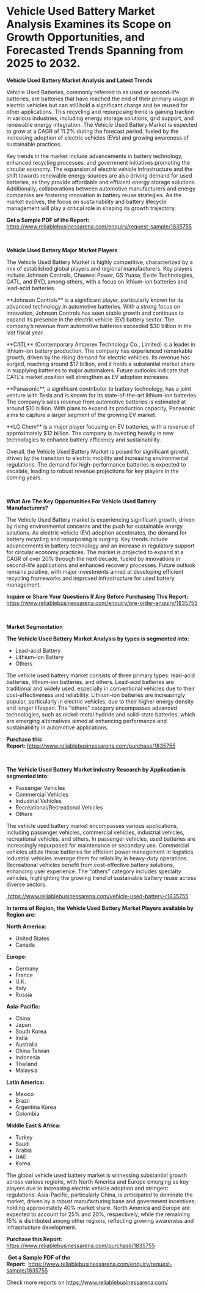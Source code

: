 <p><h1>Vehicle Used Battery Market Analysis Examines its Scope on Growth Opportunities, and Forecasted Trends Spanning from 2025 to 2032.</h1></p><p><strong>Vehicle Used Battery Market Analysis and Latest Trends</strong></p>
<p><p>Vehicle Used Batteries, commonly referred to as used or second-life batteries, are batteries that have reached the end of their primary usage in electric vehicles but can still hold a significant charge and be reused for other applications. This recycling and repurposing trend is gaining traction in various industries, including energy storage solutions, grid support, and renewable energy integration. The Vehicle Used Battery Market is expected to grow at a CAGR of 11.2% during the forecast period, fueled by the increasing adoption of electric vehicles (EVs) and growing awareness of sustainable practices.</p><p>Key trends in the market include advancements in battery technology, enhanced recycling processes, and government initiatives promoting the circular economy. The expansion of electric vehicle infrastructure and the shift towards renewable energy sources are also driving demand for used batteries, as they provide affordable and efficient energy storage solutions. Additionally, collaborations between automotive manufacturers and energy companies are fostering innovation in battery reuse strategies. As the market evolves, the focus on sustainability and battery lifecycle management will play a critical role in shaping its growth trajectory.</p></p>
<p><strong>Get a Sample PDF of the Report:&nbsp;</strong> <a href="https://www.reliablebusinessarena.com/enquiry/request-sample/1835755?utm_campaign=3118&utm_medium=2&utm_source=Github&utm_content=ia&utm_term=26032025&utm_id=vehicle-used-battery">https://www.reliablebusinessarena.com/enquiry/request-sample/1835755</a></p>
<p>&nbsp;</p>
<p><strong>Vehicle Used Battery Major Market Players</strong></p>
<p><p>The Vehicle Used Battery Market is highly competitive, characterized by a mix of established global players and regional manufacturers. Key players include Johnson Controls, Chaowei Power, GS Yuasa, Exide Technologies, CATL, and BYD, among others, with a focus on lithium-ion batteries and lead-acid batteries.</p><p>**Johnson Controls** is a significant player, particularly known for its advanced technology in automotive batteries. With a strong focus on innovation, Johnson Controls has seen stable growth and continues to expand its presence in the electric vehicle (EV) battery sector. The company’s revenue from automotive batteries exceeded $30 billion in the last fiscal year.</p><p>**CATL** (Contemporary Amperex Technology Co., Limited) is a leader in lithium-ion battery production. The company has experienced remarkable growth, driven by the rising demand for electric vehicles. Its revenue has surged, reaching around $17 billion, and it holds a substantial market share in supplying batteries to major automakers. Future outlooks indicate that CATL's market position will strengthen as EV adoption increases.</p><p>**Panasonic**, a significant contributor to battery technology, has a joint venture with Tesla and is known for its state-of-the-art lithium-ion batteries. The company’s sales revenue from automotive batteries is estimated at around $10 billion. With plans to expand its production capacity, Panasonic aims to capture a larger segment of the growing EV market.</p><p>**LG Chem** is a major player focusing on EV batteries, with a revenue of approximately $12 billion. The company is investing heavily in new technologies to enhance battery efficiency and sustainability.</p><p>Overall, the Vehicle Used Battery Market is poised for significant growth, driven by the transition to electric mobility and increasing environmental regulations. The demand for high-performance batteries is expected to escalate, leading to robust revenue projections for key players in the coming years.</p></p>
<p>&nbsp;</p>
<p><strong>What Are The Key Opportunities For Vehicle Used Battery Manufacturers?</strong></p>
<p><p>The Vehicle Used Battery market is experiencing significant growth, driven by rising environmental concerns and the push for sustainable energy solutions. As electric vehicle (EV) adoption accelerates, the demand for battery recycling and repurposing is surging. Key trends include advancements in battery technology and an increase in regulatory support for circular economy practices. The market is projected to expand at a CAGR of over 20% through the next decade, fueled by innovations in second-life applications and enhanced recovery processes. Future outlook remains positive, with major investments aimed at developing efficient recycling frameworks and improved infrastructure for used battery management.</p></p>
<p><strong>Inquire or Share Your Questions If Any Before Purchasing This Report:</strong> <a href="https://www.reliablebusinessarena.com/enquiry/pre-order-enquiry/1835755?utm_campaign=3118&utm_medium=2&utm_source=Github&utm_content=ia&utm_term=26032025&utm_id=vehicle-used-battery">https://www.reliablebusinessarena.com/enquiry/pre-order-enquiry/1835755</a></p>
<p>&nbsp;</p>
<p><strong>Market Segmentation</strong></p>
<p><strong>The Vehicle Used Battery Market Analysis by types is segmented into:</strong></p>
<p><ul><li>Lead-acid Battery</li><li>Lithium-ion Battery</li><li>Others</li></ul></p>
<p><p>The vehicle used battery market consists of three primary types: lead-acid batteries, lithium-ion batteries, and others. Lead-acid batteries are traditional and widely used, especially in conventional vehicles due to their cost-effectiveness and reliability. Lithium-ion batteries are increasingly popular, particularly in electric vehicles, due to their higher energy density and longer lifespan. The "others" category encompasses advanced technologies, such as nickel-metal hydride and solid-state batteries, which are emerging alternatives aimed at enhancing performance and sustainability in automotive applications.</p></p>
<p><strong>Purchase this Report:&nbsp;</strong><a href="https://www.reliablebusinessarena.com/purchase/1835755?utm_campaign=3118&utm_medium=2&utm_source=Github&utm_content=ia&utm_term=26032025&utm_id=vehicle-used-battery">https://www.reliablebusinessarena.com/purchase/1835755</a></p>
<p>&nbsp;</p>
<p><strong>The Vehicle Used Battery Market Industry Research by Application is segmented into:</strong></p>
<p><ul><li>Passenger Vehicles</li><li>Commercial Vehicles</li><li>Industrial Vehicles</li><li>Recreational/Recreational Vehicles</li><li>Others</li></ul></p>
<p><p>The vehicle used battery market encompasses various applications, including passenger vehicles, commercial vehicles, industrial vehicles, recreational vehicles, and others. In passenger vehicles, used batteries are increasingly repurposed for maintenance or secondary use. Commercial vehicles utilize these batteries for efficient power management in logistics. Industrial vehicles leverage them for reliability in heavy-duty operations. Recreational vehicles benefit from cost-effective battery solutions, enhancing user experience. The "others" category includes specialty vehicles, highlighting the growing trend of sustainable battery reuse across diverse sectors.</p></p>
<p><a href="https://www.reliablebusinessarena.com/vehicle-used-battery-r1835755?utm_campaign=3118&utm_medium=2&utm_source=Github&utm_content=ia&utm_term=26032025&utm_id=vehicle-used-battery">&nbsp;https://www.reliablebusinessarena.com/vehicle-used-battery-r1835755</a></p>
<p><strong>In terms of Region, the Vehicle Used Battery Market Players available by Region are:</strong></p>
<p>
    <p> <strong> North America: </strong>
        <ul>
            <li>United States</li>
            <li>Canada</li>
        </ul>
        </p> 
    <p> <strong> Europe: </strong>
        <ul>
            <li>Germany</li>
            <li>France</li>
            <li>U.K.</li>
            <li>Italy</li>
            <li>Russia</li>
        </ul>
        </p> 
    <p> <strong> Asia-Pacific: </strong>
        <ul>
            <li>China</li>
            <li>Japan</li>
            <li>South Korea</li>
            <li>India</li>
            <li>Australia</li>
            <li>China Taiwan</li>
            <li>Indonesia</li>
            <li>Thailand</li>
            <li>Malaysia</li>
        </ul>
        </p> 
    <p> <strong> Latin America: </strong>
        <ul>
            <li>Mexico</li>
            <li>Brazil</li>
            <li>Argentina Korea</li>
            <li>Colombia</li>
        </ul>
        </p> 
    <p> <strong> Middle East & Africa: </strong>
        <ul>
            <li>Turkey</li>
            <li>Saudi</li>
            <li>Arabia</li>
            <li>UAE</li>
            <li>Korea</li>
        </ul>
    </p>
    </p>
<p><p>The global vehicle used battery market is witnessing substantial growth across various regions, with North America and Europe emerging as key players due to increasing electric vehicle adoption and stringent regulations. Asia-Pacific, particularly China, is anticipated to dominate the market, driven by a robust manufacturing base and government incentives, holding approximately 40% market share. North America and Europe are expected to account for 25% and 20%, respectively, while the remaining 15% is distributed among other regions, reflecting growing awareness and infrastructure development.</p></p>
<p><strong>Purchase this Report: </strong><a href="https://www.reliablebusinessarena.com/purchase/1835755?utm_campaign=3118&utm_medium=2&utm_source=Github&utm_content=ia&utm_term=26032025&utm_id=vehicle-used-battery">https://www.reliablebusinessarena.com/purchase/1835755</a></p>
<p>&nbsp;<strong>Get a Sample PDF of the Report:&nbsp;&nbsp;</strong><a href="https://www.reliablebusinessarena.com/enquiry/request-sample/1835755?utm_campaign=3118&utm_medium=2&utm_source=Github&utm_content=ia&utm_term=26032025&utm_id=vehicle-used-battery">https://www.reliablebusinessarena.com/enquiry/request-sample/1835755</a></p>
<p><strong></strong></p>
<p>Check more reports on <a href="https://www.reliablebusinessarena.com/?utm_campaign=3118&utm_medium=2&utm_source=Github&utm_content=ia&utm_term=26032025&utm_id=vehicle-used-battery">https://www.reliablebusinessarena.com/</a></p>